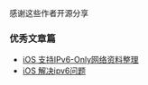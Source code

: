 
感谢这些作者开源分享
### 优秀文章篇

* [iOS 支持IPv6-Only网络资料整理](http://www.jianshu.com/p/ba59f965bcbc)
* [iOS 解决ipv6问题](http://www.cnblogs.com/HemJohn/p/5590483.html)
